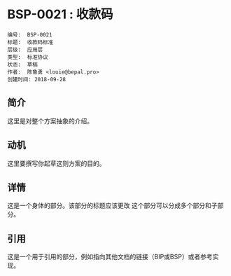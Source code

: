 # BSP-0021 : 收款码

```
编号:  BSP-0021
标题:  收款码标准
层级:  应用层
类型:  标准协议
状态:  草稿
作者:  陈鲁勇 <louie@bepal.pro>
创建时间: 2018-09-28
```

## 简介

这里是对整个方案抽象的介绍。

## 动机

这里要撰写你起草这则方案的目的。

## 详情

这是一个身体的部分。该部分的标题应该更改
这个部分可以分成多个部分和子部分。

## 引用

这是一个用于引用的部分，例如指向其他文档的链接（BIP或BSP）或者参考实现。








